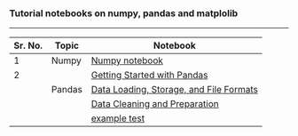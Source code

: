 ### Tutorial notebooks on numpy, pandas and matplolib

__________


| Sr. No. | Topic  | Notebook                                                                                                                                                                                               |
| ------- | ------ | ------------------------------------------------------------------------------------------------------------------------------------------------------------------------------------------------------ |
| 1       | Numpy  | [Numpy notebook](https://nbviewer.jupyter.org/github/veb-101/Numpy-Pandas-Matplotlib-Tutorial/blob/master/numpy/Numpy%20basic%20tutorial.ipynb)                                                        |
| 2       |        | [Getting Started with Pandas](https://nbviewer.jupyter.org/github/veb-101/Numpy-Pandas-Matplotlib-Tutorial/blob/master/pandas/Getting%20started%20with%20pandas.ipynb)                                 |
|         | Pandas | [Data Loading, Storage, and File Formats](https://nbviewer.jupyter.org/github/veb-101/Numpy-Pandas-Matplotlib-Tutorial/blob/master/pandas/Data%20Loading%2C%20Storage%2C%20and%20File%20Formats.ipynb) |
|         |        | [Data Cleaning and Preparation](https://nbviewer.jupyter.org/github/veb-101/Numpy-Pandas-Matplotlib-Tutorial/blob/master/pandas/Data%20Cleaning%20and%20Preparation.ipynb)                             |
|         |        | [example test](https://nbviewer.jupyter.org/github/veb-101/Numpy-Pandas-Matplotlib-Tutorial/blob/master/pandas/test.ipynb)                                                                             |
